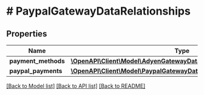# # PaypalGatewayDataRelationships

## Properties

Name | Type | Description | Notes
------------ | ------------- | ------------- | -------------
**payment_methods** | [**\OpenAPI\Client\Model\AdyenGatewayDataRelationshipsPaymentMethods**](AdyenGatewayDataRelationshipsPaymentMethods.md) |  | [optional]
**paypal_payments** | [**\OpenAPI\Client\Model\PaypalGatewayDataRelationshipsPaypalPayments**](PaypalGatewayDataRelationshipsPaypalPayments.md) |  | [optional]

[[Back to Model list]](../../README.md#models) [[Back to API list]](../../README.md#endpoints) [[Back to README]](../../README.md)
